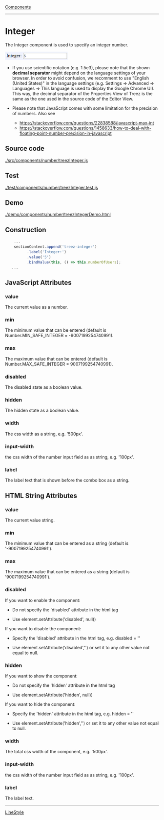 [Components](../components.md)

----

# Integer
		
The Integer component is used to specify an integer number.  
	
![](../../images/treez_integer.png)

* If you use scientific notation (e.g. 1.5e3), please note that the shown **decimal separator** might depend on 
the language settings of your browser. In order to avoid confusion, we recomment to use "English (United States)" 
in the language settings 
(e.g. Settings => Advanced => Languages => This language is used to display the Google Chrome UI). 
This way, the decimal separator of the Properties View of Treez is the same as the one used in the source
code of the Editor View.

* Please note that JavaScript comes with some limitation for the precision of numbers. Also see 
  * https://stackoverflow.com/questions/22838588/javascript-max-int
  * https://stackoverflow.com/questions/1458633/how-to-deal-with-floating-point-number-precision-in-javascript
		
## Source code

[./src/components/number/treezInteger.js](../../../src/components/number/treezInteger.js)

## Test

[./test/components/number/treezInteger.test.js](../../../test/components/number/treezInteger.test.js)

## Demo

[./demo/components/number/treezIntegerDemo.html](../../../demo/components/number/treezIntegerDemo.html)

## Construction

```javascript
    ...
    sectionContent.append('treez-integer')
		  .label('Integer:')		
		  .value('5')		
		  .bindValue(this, () => this.numberOfUsers);	
   ...
```

## JavaScript Attributes

### value

The current value as a number. 

### min

The minimum value that can be entered (default is Number.MIN_SAFE_INTEGER = -9007199254740991).

### max

The maximum value that can be entered (default is Number.MAX_SAFE_INTEGER = 9007199254740991).

### disabled

The disabled state as a boolean value. 

### hidden

The hidden state as a boolean value.

### width

The css width as a string, e.g. '500px'.

### input-width

the css width of the number input field as as string, e.g. '100px'.

### label

The label text that is shown before the combo box as a string. 


## HTML String Attributes

### value

The current value string.

### min

The minimum value that can be entered as a string (default is '-9007199254740991').

### max

The maximum value that can be entered as a string (default is '9007199254740991').

### disabled

If you want to enable the component:

* Do not specify the 'disabled' attribute in the html tag

* Use element.setAttribute('disabled', null)) 

If you want to disable the component:

* Specify the 'disabled' attribute in the html tag, e.g. disabled = ''

* Use element.setAttribute('disabled','') or set it to any other value not equal to null. 

### hidden

If you want to show the component:

* Do not specify the 'hidden' attribute in the html tag

* Use element.setAttribute('hidden', null)) 

If you want to hide the component:

* Specify the 'hidden' attribute in the html tag, e.g. hidden = ''

* Use element.setAttribute('hidden','') or set it to any other value not equal to null. 

### width

The total css width of the component, e.g. '500px'.

### input-width

the css width of the number input field as as string, e.g. '100px'.

### label

The label text.


----

[LineStyle](../lineStyle/lineStyle.md)
